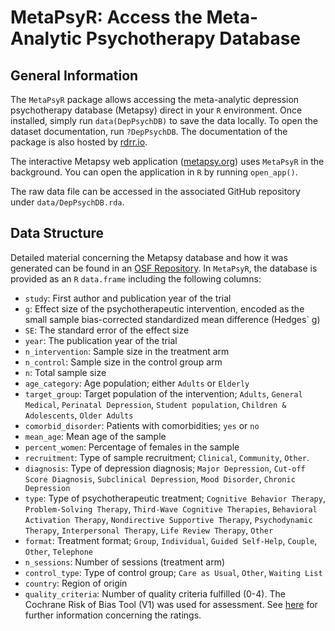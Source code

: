 # MetaPsyR: Access the Meta-Analytic Psychotherapy Database

## General Information

The `MetaPsyR` package allows accessing the meta-analytic depression psychotherapy database (Metapsy) direct in your `R` environment. Once installed, simply run `data(DepPsychDB)` to save the data locally. To open the dataset documentation, run `?DepPsychDB`. The documentation of the package is also hosted by [rdrr.io](https://rdrr.io/github/MathiasHarrer/MetaPsyR/).

The interactive Metapsy web application ([metapsy.org](http://metapsy.org/)) uses `MetaPsyR` in the background. You can open the application in `R` by running `open_app()`.

The raw data file can be accessed in the associated GitHub repository under `data/DepPsychDB.rda`.

## Data Structure

Detailed material concerning the Metapsy database and how it was generated can be found in an [OSF Repository](https://osf.io/825c6/). In `MetaPsyR`, the database is provided as an `R` `data.frame` including the following columns:

- `study`: First author and publication year of the trial
- `g`: Effect size of the psychotherapeutic intervention, encoded as the small sample bias-corrected standardized mean difference (Hedges` g)
- `SE`: The standard error of the effect size
- `year`: The publication year of the trial
- `n_intervention`: Sample size in the treatment arm
- `n_control`: Sample size in the control group arm
- `n`: Total sample size
- `age_category`: Age population; either `Adults` or `Elderly`
- `target_group`: Target population of the intervention; `Adults`, `General Medical`, `Perinatal Depression`, `Student population`, `Children & Adolescents`, `Older Adults`
- `comorbid_disorder`: Patients with comorbidities; `yes` or `no`
- `mean_age`: Mean age of the sample
- `percent_women`: Percentage of females in the sample
- `recruitment`: Type of sample recruitment; `Clinical`, `Community`, `Other`.
- `diagnosis`: Type of depression diagnosis; `Major Depression`, `Cut-off Score Diagnosis`, `Subclinical Depression`, `Mood Disorder`, `Chronic Depression`
- `type`: Type of psychotherapeutic treatment; `Cognitive Behavior Therapy`, `Problem-Solving Therapy`, `Third-Wave Cognitive Therapies`, `Behavioral Activation Therapy`, `Nondirective Supportive Therapy`, `Psychodynamic Therapy`, `Interpersonal Therapy`, `Life Review Therapy`, `Other`
- `format`: Treatment format; `Group`, `Individual`, `Guided Self-Help`, `Couple`, `Other`, `Telephone`
- `n_sessions`: Number of sessions (treatment arm)
- `control_type`: Type of control group; `Care as Usual`, `Other`, `Waiting List`
- `country`: Region of origin
- `quality_criteria`: Number of quality criteria fulfilled (0-4). The Cochrane Risk of Bias Tool (V1) was used for assessment. See [here](https://evidencebasedpsychotherapies.shinyapps.io/metapsy/_w_1e01d4e2/protocol.pdf) for further information concerning the ratings.

